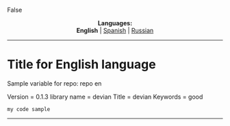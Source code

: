 False
<p align="center"><b>Languages:</b><br /><b>English</b> | <a href="https://github.com/markolofsen/devian/blob/master/README_es.md">Spanish</a> | <a href="https://github.com/markolofsen/devian/blob/master/README_ru.md">Russian</a></p>

---

# Title for English language
Sample variable for repo: repo en

Version = 0.1.3
library name = devian
Title = devian
Keywords = good

```
my code sample
```
        

---

